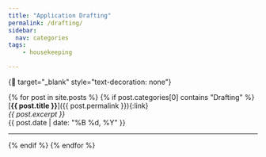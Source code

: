 ```yaml
---
title: "Application Drafting"
permalink: /drafting/
sidebar:
  nav: categories
tags:
    - housekeeping

---
```


{:link: target="_blank" style="text-decoration: none"}

{% for post in site.posts %}
{% if post.categories[0] contains "Drafting" %}
  [**{{ post.title }}**]({{ post.permalink }}){:link}
<br>
  _{{ post.excerpt }}_
<br>
  {{ post.date | date: "%B %d, %Y" }}

  ---
{% endif %}
{% endfor %}
